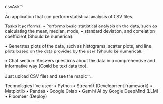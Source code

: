 csvAsk〽️

An application that can perform statistical analysis of CSV files.

Tasks it performs:
•	Performs basic statistical analysis on the data, such as calculating the mean, median, mode,
•	standard deviation, and correlation coefficient (Should be numerical).

•	Generates plots of the data, such as histograms, scatter plots, and line plots based on the data provided by the user (Should be numerical).

•	Chat section: Answers questions about the data in a comprehensive and informative way (Could be text data too).

Just upload CSV files and see the magic〽️.


Technologies I’ve used:
•	Python
•	Streamlit (Development framework)
•	Matplotlib
•	Pandas 
•	Google Colab
•	Gemini AI by Google DeepMind (LLM)
•	Ploomber (Deploy)
